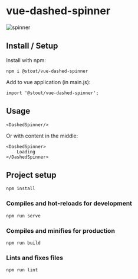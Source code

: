# vue-dashed-spinner
![spinner](https://raw.githubusercontent.com/logan-laughery/vue-dashed-spinner/master/docs/spinner.gif)

## Install / Setup
Install with npm:
```
npm i @stout/vue-dashed-spinner
```

Add to vue application (in main.js):
```
import '@stout/vue-dashed-spinner';
```

## Usage
```
<DashedSpinner/>
```
Or with content in the middle:
```
<DashedSpinner>
    Loading
</DashedSpinner>
```
## Project setup
```
npm install
```

### Compiles and hot-reloads for development
```
npm run serve
```

### Compiles and minifies for production
```
npm run build
```

### Lints and fixes files
```
npm run lint
```
